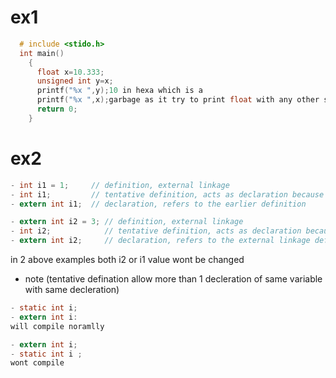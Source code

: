 # ex1
```c
  # include <stido.h>
  int main()
    {
      float x=10.333;
      unsigned int y=x;
      printf("%x ",y);10 in hexa which is a
      printf("%x ",x);garbage as it try to print float with any other specifier than %f 
      return 0;
    } 
```
# ex2 
```c
- int i1 = 1;     // definition, external linkage
- int i1;         // tentative definition, acts as declaration because i1 is defined
- extern int i1;  // declaration, refers to the earlier definition
```
```c
- extern int i2 = 3; // definition, external linkage
- int i2;            // tentative definition, acts as declaration because i2 is defined
- extern int i2;     // declaration, refers to the external linkage definition
```
in 2 above examples both i2 or i1  value wont be changed 

- note (tentative defination allow more than 1 decleration of same variable with same decleration)
```c
- static int i;
- extern int i:
will compile noramlly 
```

```c
- extern int i;
- static int i ;  
wont compile
```
